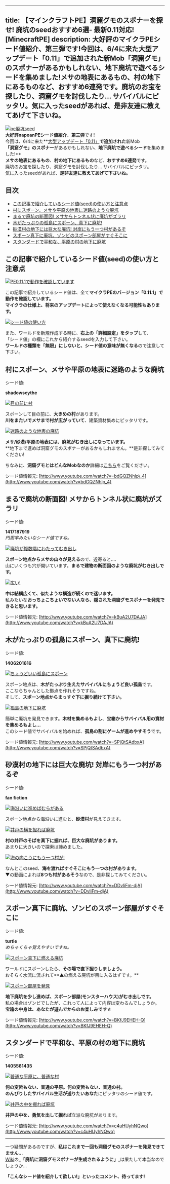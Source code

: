 
---
title: 【マインクラフトPE】洞窟グモのスポナーを探せ! 廃坑のseedおすすめ6選- 最新0.11対応! [MinecraftPE]
description: 大好評のマイクラPEシード値紹介、第三弾です!今回は、6/4に来た大型アップデート「0.11」で追加された新Mob「洞窟グモ」のスポナーがあるかもしれない、地下廃坑で遊べるシードを集めました!メサの地表にあるもの、村の地下にあるものなど、おすすめ6連発です。廃坑のお宝を探したり、洞窟グモを討伐したり… サバイバルにピッタリ。気に入ったseedがあれば、是非友達に教えてあげて下さいね。
---

[![pe廃坑seed](https://cdn-ak.f.st-hatena.com/images/fotolife/s/sasigume/20210208/20210208160829.png)](#c/9/c957e607.png "pe廃坑seed")  
**大好評napoanPEシード値紹介**、**第三弾**です!  
今回は、6/4に来た**[大型アップデート「0.11」](/43002068/ "【マインクラフトPE】最新アップデート0.11.0内容まとめ - 日本語/スキン/ボートなど新要素追加 [MinecraftPE]")**で追加された**新Mob  
**「洞窟グモ」のスポナー**があるかもしれない、**地下廃坑で遊べるシード**を集めました!**  
**メサの地表にあるもの**、**村の地下にあるもの**など、**おすすめ6連発**です。  
廃坑のお宝を探したり、洞窟グモを討伐したり… サバイバルにピッタリ。  
気に入ったseedがあれば、**是非友達に教えてあげて下さいね。**

## 目次

*   [この記事で紹介しているシード値(seed)の使い方と注意点](#note)
*   [村にスポーン、メサや平原の地表に迷路のような廃坑](#shadowscythe)
*   [まるで廃坑の断面図! メサからトンネル状に廃坑がズラリ](#1417187919)
*   [木がたっぷりの孤島にスポーン、真下に廃坑!](#1406201616)
*   [砂漠村の地下には巨大な廃坑! 対岸にもう一つ村があるぞ](#fan-fiction)
*   [スポーン真下に廃坑、ゾンビのスポーン部屋がすぐそこに](#turtle)
*   [スタンダードで平和な、平原の村の地下に廃坑](#1405561435)

## この記事で紹介しているシード値(seed)の使い方と注意点

[![PE0.11.1で動作を確認しています](https://cdn-ak.f.st-hatena.com/images/fotolife/s/sasigume/20210208/20210208134532.jpg)](#4/2/42bf5fb3.jpg "PE0.11.1で動作を確認しています")

この記事で紹介しているシード値は、全て**マイクラPEのバージョン「0.11.1」で動作を確認しています。**  
**マイクラの仕様上、**将来のアップデートによって使えなくなる可能性もあります。****

[![シード値の使い方](https://cdn-ak.f.st-hatena.com/images/fotolife/s/sasigume/20210208/20210208145626.jpg)](#8/2/823bbdb5.jpg "シード値の使い方")

また、ワールドを新規作成する時に、**右上の「詳細設定」をタップ**して、  
「シード値」の欄にこれから紹介するseedを入力して下さい。  
**ワールドの種類を「無限」にしないと、シード値の意味が無くなる**ので注意して下さい。

## 村にスポーン、メサや平原の地表に迷路のような廃坑

シード値:

**shadowscythe**

[![目の前に村](https://cdn-ak.f.st-hatena.com/images/fotolife/s/sasigume/20210208/20210208141125.jpg)](#5/a/5ab46382.jpg "目の前に村")

スポーンして目の前に、**大きめの村**があります。  
**川をまたいでメサまで村が広がっていて**、建築資材集めにピッタリです。

[![迷路のような地表の廃坑](https://cdn-ak.f.st-hatena.com/images/fotolife/s/sasigume/20210208/20210208154432.jpg)](#b/0/b0ba2eff.jpg "迷路のような地表の廃坑")

**メサ/砂漠/平原の地表には、廃坑がむき出しになっています。**  
**地下まで進めば洞窟グモのスポナーがあるかもしれません。**是非探してみてください!

ちなみに、**洞窟グモとはどんなMobなのか**詳細は[こちら](/43002068/#cave-spiders)をご覧ください。

シード値情報元: [http://www.youtube.com/watch?v=bdGQZNhlp\_4](http://www.youtube.com/watch?v=bdGQZNhlp_4)

## まるで廃坑の断面図! メサからトンネル状に廃坑がズラリ

シード値:

**1417187919**  
_円周率みたいなシード値ですね。_

[![廃坑が複数階にわたってむき出し](https://cdn-ak.f.st-hatena.com/images/fotolife/s/sasigume/20210208/20210208083622.jpg)](#3/4/34ed93d8.jpg "廃坑が複数階にわたってむき出し")

**スポーン地点からメサの山々が見える**ので、近寄ると….  
山にいくつも穴が開いています。**まるで建物の断面図のような廃坑がむき出しです。**

[![広い!](https://cdn-ak.f.st-hatena.com/images/fotolife/s/sasigume/20210208/20210208140738.jpg)](#5/6/56321a09.jpg "広い!")

**中は結構広くて、似たような構造が続くので迷います。**  
私みたいな**おっちょこちょいでない人なら、隠された洞窟グモスポナーを発見できると思います。**

シード値情報元: [http://www.youtube.com/watch?v=kBuA2U7DAJA](http://www.youtube.com/watch?v=kBuA2U7DAJA)

## 木がたっぷりの孤島にスポーン、真下に廃坑!

シード値:

**1406201616**

[![ちょうどいい孤島にスポーン](https://cdn-ak.f.st-hatena.com/images/fotolife/s/sasigume/20210208/20210208083400.jpg)](#3/2/3297be9e.jpg "ちょうどいい孤島にスポーン")

スポーン地点は、**木がたっぷり生えたサバイバルにちょうど良い孤島**です。  
ここならちゃんとした拠点を作れそうですね。  
そして、**スポーン地点からまっすぐ下に掘り続けて下さい。**

[![孤島の地下に廃坑](https://cdn-ak.f.st-hatena.com/images/fotolife/s/sasigume/20210208/20210208153448.jpg)](#a/7/a75411ab.jpg "孤島の地下に廃坑")

簡単に廃坑を発見できます。**木材を集めるもよし**、**宝箱からサバイバル用の資材を集めるもよし…**  
このシード値でサバイバルを始めれば、**孤島の割にゲームが進めやすそう**です。

シード値情報元: [http://www.youtube.com/watch?v=SPjQtSAdbxA](http://www.youtube.com/watch?v=SPjQtSAdbxA)

## 砂漠村の地下には巨大な廃坑! 対岸にもう一つ村があるぞ

シード値:

**fan fiction**

[![海沿いに進めばむらがある](https://cdn-ak.f.st-hatena.com/images/fotolife/s/sasigume/20210208/20210208164558.jpg)](#e/3/e3f874c6.jpg "海沿いに進めばむらがある")

スポーン地点から海沿いに進むと、**砂漠村**が見えてきます。

[![井戸の横を掘れば廃坑](https://cdn-ak.f.st-hatena.com/images/fotolife/s/sasigume/20210208/20210208132023.jpg)](#2/5/25077834.jpg "井戸の横を掘れば廃坑")

**村の井戸のそばを真下に掘れば、巨大な廃坑があります。**  
あまりに大きいので探索は諦めました。

[![海の向こうにもう一つ村が!](https://cdn-ak.f.st-hatena.com/images/fotolife/s/sasigume/20210208/20210208153102.jpg)](#a/3/a3eb57a1.jpg "海の向こうにもう一つ村が!")

なんとこのseed、**海を渡ればすぐそこにもう一つの村があります。**  
▼の動画によれば**8つも村があるそう**なので、是非探してみてください。

シード値情報元: [http://www.youtube.com/watch?v=DDvliFm-djA](http://www.youtube.com/watch?v=DDvliFm-djA)

## スポーン真下に廃坑、ゾンビのスポーン部屋がすぐそこに

シード値:

**turtle**  
_めちゃくちゃ覚えやすいですね。_

[![スポーン真下に燃える廃坑](https://cdn-ak.f.st-hatena.com/images/fotolife/s/sasigume/20210208/20210208175259.jpg)](#f/1/f1046f56.jpg "スポーン真下に燃える廃坑")

ワールドにスポーンしたら、**その場で直下掘りしましょう。**  
おそらく水流に流されて**▲の燃える廃坑が目に入るはずです。**

[![スポーン部屋を発見](https://cdn-ak.f.st-hatena.com/images/fotolife/s/sasigume/20210208/20210208175544.jpg)](#f/4/f4148157.jpg "スポーン部屋を発見")

**地下廃坑を少し進めば、スポーン部屋(モンスターハウス)がむき出しです。**  
私の場合はゾンビでしたが、これって人によって内容は変わるんでしょうか。  
**宝箱の中身は、あなたが遊んでからのお楽しみです☆**

シード値情報元: [http://www.youtube.com/watch?v=BKfJ9EHEH-Q](http://www.youtube.com/watch?v=BKfJ9EHEH-Q)

## スタンダードで平和な、平原の村の地下に廃坑

シード値:

**1405561435**

[![普通な平原に、普通な村](https://cdn-ak.f.st-hatena.com/images/fotolife/s/sasigume/20210208/20210208125536.jpg)](#0/c/0cd58363.jpg "普通な平原に、普通な村")

**何の変哲もない、普通の平原。何の変哲もない、普通の村。**  
**のんびりしたサバイバル生活が送りたいあなた**にピッタリのシード値です。

[![井戸の中を掘れば廃坑](https://cdn-ak.f.st-hatena.com/images/fotolife/s/sasigume/20210208/20210208152310.jpg)](#9/d/9d565b1b.jpg "井戸の中を掘れば廃坑")

**井戸の中を、勇気を出して掘れば**立派な廃坑があります。

シード値情報元: [http://www.youtube.com/watch?v=c4uHUyhNQwo](http://www.youtube.com/watch?v=c4uHUyhNQwo)

---

一つ疑問があるのですが、**私はこれまで一回も洞窟グモのスポナーを発見できてません…**  
[Wiki](http://minecraft.gamepedia.com/Pocket_Edition_Alpha_0.11.0#World_generation)の_**「廃坑に洞窟グモスポナーが生成されるように」**_は果たして本当なのでしょうか…

**「こんなシード値を紹介して欲しい!」といったコメント、待ってます!**
